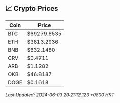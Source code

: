 ## 📈 Crypto Prices

| Coin | Price |
| ---- | ----- |
| BTC | $69279.6535 |
| ETH | $3813.2936 |
| BNB | $632.1480 |
| CRV | $0.4711 |
| ARB | $1.1282 |
| OKB | $46.8187 |
| DOGE | $0.1618 |

_Last Updated: 2024-06-03 20:21:12.123 +0800 HKT_